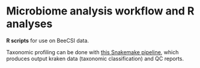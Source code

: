# Microbiome analysis workflow and R analyses

**R scripts** for use on BeeCSI data.

Taxonomic profiling can be done with [this Snakemake pipeline](https://github.com/BeeCSI-Microbiome/taxonomic_profiling_pipeline), which produces output kraken data (taxonomic classification) and QC reports.

